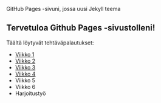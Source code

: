 GitHub Pages -sivuni, jossa uusi Jekyll teema
## Tervetuloa Github Pages -sivustolleni!
Täältä löytyvät tehtäväpalautukset:
- [Viikko 1](vko1.html)
- [Viikko 2](vko2.md)
- [Viikko 3](vko3/index.html)
- [Viikko 4](vko4/index.html)
- Viikko 5
- Viikko 6
- Harjoitustyö
